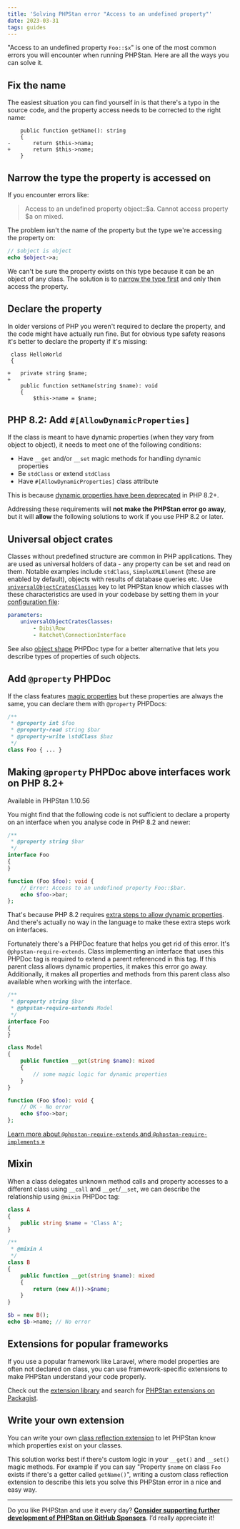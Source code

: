 ```yaml
---
title: 'Solving PHPStan error "Access to an undefined property"'
date: 2023-03-31
tags: guides
---
```


"Access to an undefined property `Foo::$x`" is one of the most common errors you will encounter when running PHPStan. Here are all the ways you can solve it.

Fix the name
----------------

The easiest situation you can find yourself in is that there's a typo in the source code, and the property access needs to be corrected to the right name:

```diff-php
 	public function getName(): string
 	{
-		return $this->nama;
+		return $this->name;
 	}
```

Narrow the type the property is accessed on
----------------

If you encounter errors like:

> Access to an undefined property object::$a.
> Cannot access property $a on mixed.

The problem isn't the name of the property but the type we're accessing the property on:

```php
// $object is object
echo $object->a;
```

We can't be sure the property exists on this type because it can be an object of any class. The solution is to [narrow the type first](/writing-php-code/narrowing-types) and only then access the property.

Declare the property
----------------

In older versions of PHP you weren't required to declare the property, and the code might have actually run fine. But for obvious type safety reasons it's better to declare the property if it's missing:

```diff-php
 class HelloWorld
 {

+	private string $name;
+
 	public function setName(string $name): void
 	{
 		$this->name = $name;
```


PHP 8.2: Add `#[AllowDynamicProperties]`
----------------

If the class is meant to have dynamic properties (when they vary from object to object), it needs to meet one of the following conditions:

* Have `__get` and/or `__set` magic methods for handling dynamic properties
* Be `stdClass` or extend `stdClass`
* Have `#[AllowDynamicProperties]` class attribute

This is because [dynamic properties have been deprecated](https://php.watch/versions/8.2/dynamic-properties-deprecated) in PHP 8.2+.

Addressing these requirements will **not make the PHPStan error go away**, but it will **allow** the following solutions to work if you use PHP 8.2 or later.


Universal object crates
----------------

Classes without predefined structure are common in PHP applications. They are used as universal holders of data - any property can be set and read on them. Notable examples include `stdClass`, `SimpleXMLElement` (these are enabled by default), objects with results of database queries etc. Use [`universalObjectCratesClasses`](/config-reference#universal-object-crates) key to let PHPStan know which classes with these characteristics are used in your codebase by setting them in your [configuration file](/config-reference):

```yaml
parameters:
	universalObjectCratesClasses:
		- Dibi\Row
		- Ratchet\ConnectionInterface
```

See also [object shape](/writing-php-code/phpdoc-types#object-shapes) PHPDoc type for a better alternative that lets you describe types of properties of such objects.


Add `@property` PHPDoc
----------------

If the class features [magic properties](/writing-php-code/phpdocs-basics#magic-properties) but these properties are always the same, you can declare them with `@property` PHPDocs:

```php
/**
 * @property int $foo
 * @property-read string $bar
 * @property-write \stdClass $baz
 */
class Foo { ... }
```

Making `@property` PHPDoc above interfaces work on PHP 8.2+
----------------

<div class="text-xs inline-block border border-green-600 text-green-600 bg-green-100 rounded px-1 mb-4">Available in PHPStan 1.10.56</div>

You might find that the following code is not sufficient to declare a property on an interface when you analyse code in PHP 8.2 and newer:

```php
/**
 * @property string $bar
 */
interface Foo
{
}

function (Foo $foo): void {
    // Error: Access to an undefined property Foo::$bar.
    echo $foo->bar;
};
```

That's because PHP 8.2 requires [extra steps to allow dynamic properties](#php-8.2%3A-add-%23[allowdynamicproperties]). And there's actually no way in the language to make these extra steps work on interfaces.

Fortunately there's a PHPDoc feature that helps you get rid of this error. It's `@phpstan-require-extends`. Class implementing an interface that uses this PHPDoc tag is required to extend a parent referenced in this tag. If this parent class allows dynamic properties, it makes this error go away. Additionally, it makes all properties and methods from this parent class also available when working with the interface.

```php
/**
 * @property string $bar
 * @phpstan-require-extends Model
 */
interface Foo
{
}

class Model
{
    public function __get(string $name): mixed
    {
        // some magic logic for dynamic properties
    }
}

function (Foo $foo): void {
    // OK - No error
    echo $foo->bar;
};
```

[Learn more about `@phpstan-require-extends` and `@phpstan-require-implements` »](/writing-php-code/phpdocs-basics#enforcing-class-inheritance-for-interfaces-and-traits)

Mixin
----------------

When a class delegates unknown method calls and property accesses to a different class using `__call` and `__get`/`__set`, we can describe the relationship using `@mixin` PHPDoc tag:

```php
class A
{
	public string $name = 'Class A';
}

/**
 * @mixin A
 */
class B
{
	public function __get(string $name): mixed
	{
		return (new A())->$name;
	}
}

$b = new B();
echo $b->name; // No error
```


Extensions for popular frameworks
----------------

If you use a popular framework like Laravel, where model properties are often not declared on class, you can use framework-specific extensions to make PHPStan understand your code properly.

Check out the [extension library](/user-guide/extension-library) and search for [PHPStan extensions on Packagist](https://packagist.org/?type=phpstan-extension).


Write your own extension
----------------

You can write your own [class reflection extension](/developing-extensions/class-reflection-extensions) to let PHPStan know which properties exist on your classes.

This solution works best if there's custom logic in your `__get()` and `__set()` magic methods. For example if you can say "Property `$name` on class `Foo` exists if there's a getter called `getName()`", writing a custom class reflection extension to describe this lets you solve this PHPStan error in a nice and easy way.

---

Do you like PHPStan and use it every day? [**Consider supporting further development of PHPStan on GitHub Sponsors**](https://github.com/sponsors/ondrejmirtes/). I’d really appreciate it!
